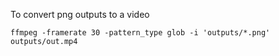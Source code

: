To convert png outputs to a video
```
ffmpeg -framerate 30 -pattern_type glob -i 'outputs/*.png'    outputs/out.mp4
```
